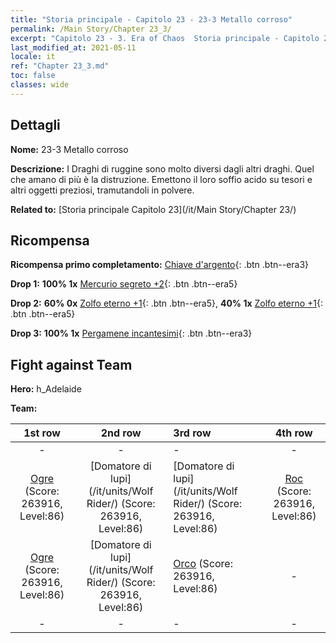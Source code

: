 ```yaml
---
title: "Storia principale - Capitolo 23 - 23-3 Metallo corroso"
permalink: /Main Story/Chapter 23_3/
excerpt: "Capitolo 23 - 3. Era of Chaos  Storia principale - Capitolo 23_3. 23-3 Metallo corroso"
last_modified_at: 2021-05-11
locale: it
ref: "Chapter 23_3.md"
toc: false
classes: wide
---
```


## Dettagli

 **Nome:** 23-3 Metallo corroso

 **Descrizione:** I Draghi di ruggine sono molto diversi dagli altri draghi. Quel che amano di più è la distruzione. Emettono il loro soffio acido su tesori e altri oggetti preziosi, tramutandoli in polvere.

 **Related to:** [Storia principale Capitolo 23](/it/Main Story/Chapter 23/)

## Ricompensa

 **Ricompensa primo completamento:** [Chiave d'argento](/ItemsIT/con_693/){: .btn .btn--era3}

 **Drop 1:** **100% 1x** [Mercurio segreto +2](/ItemsIT/mat_77/){: .btn .btn--era5}

 **Drop 2:** **60% 0x** [Zolfo eterno +1](/ItemsIT/mat_71/){: .btn .btn--era5}, **40% 1x** [Zolfo eterno +1](/ItemsIT/mat_71/){: .btn .btn--era5}

 **Drop 3:** **100% 1x** [Pergamene incantesimi](/ItemsIT/con_694/){: .btn .btn--era3}


## Fight against Team
 **Hero:** h_Adelaide

 **Team:**


  | 1st row | 2nd row | 3rd row | 4th row |
  |:----:|:----:|:----|:----:|
  | - | - | - | - |
  | [Ogre](/it/units/Ogre/) (Score: 263916, Level:86)  | [Domatore di lupi](/it/units/Wolf Rider/) (Score: 263916, Level:86)  | [Domatore di lupi](/it/units/Wolf Rider/) (Score: 263916, Level:86)  | [Roc](/it/units/Roc/) (Score: 263916, Level:86)  |
  | [Ogre](/it/units/Ogre/) (Score: 263916, Level:86)  | [Domatore di lupi](/it/units/Wolf Rider/) (Score: 263916, Level:86)  | [Orco](/it/units/Orc/) (Score: 263916, Level:86)  | - |
  | - | - | - | - |


